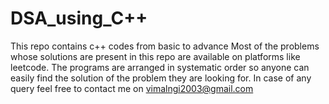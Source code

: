 # DSA_using_C++
This repo contains c++ codes from basic to advance
Most of the problems whose solutions are present in this repo are available on platforms like leetcode.
The programs are arranged in systematic order so anyone can easily find the solution of the problem they are looking for.
In case of any query feel free to contact me on vimalngi2003@gmail.com
